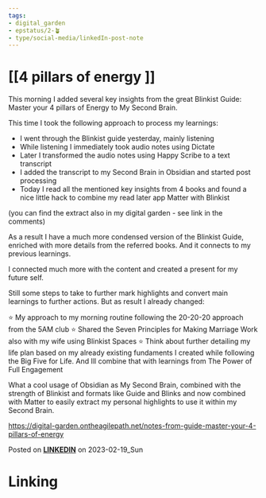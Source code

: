 ```yaml
---
tags: 
- digital_garden
- epstatus/2-🪴
- type/social-media/linkedIn-post-note
---
```

# [[4 pillars of energy ]]
This morning I added several key insights from the great Blinkist Guide: Master your 4 pillars of Energy to My Second Brain.

This time I took the following approach to process my learnings:
+ I went through the Blinkist guide yesterday, mainly listening
+ While listening I immediately took audio notes using Dictate 
+ Later I transformed the audio notes using Happy Scribe to a text transcript
+ I added the transcript to my Second Brain in Obsidian and started post processing
+ Today I read all the mentioned key insights from 4 books and found a nice little hack to combine my read later app Matter with Blinkist

(you can find the extract also in my digital garden - see link in the comments)

As a result I have a much more condensed version of the Blinkist Guide, enriched with more details from the referred books. And it connects to my previous learnings.

I connected much more with the content and created a present for my future self. 

Still some steps to take to further mark highlights and convert main learnings to further actions. But as result I already changed:

⭐ My approach to my morning routine following the 20-20-20 approach from the 5AM club
⭐ Shared the Seven Principles for Making Marriage Work also with my wife using Blinkist Spaces
⭐ Think about further detailing my life plan based on my already existing fundaments I created while following the Big Five for Life. And Ill combine that with learnings from The Power of Full Engagement

What a cool usage of Obsidian as My Second Brain, combined with the strength of Blinkist and formats like Guide and Blinks and now combined with Matter to easily extract my personal highlights to use it within my Second Brain.

https://digital-garden.ontheagilepath.net/notes-from-guide-master-your-4-pillars-of-energy


Posted on **[LINKEDIN](https://www.linkedin.com/posts/sebastiankamilli_secondbrain-obsidian-learning-activity-7033067842983849984-cjeS?utm_source=share&utm_medium=member_desktop)** on 2023-02-19_Sun
# Linking